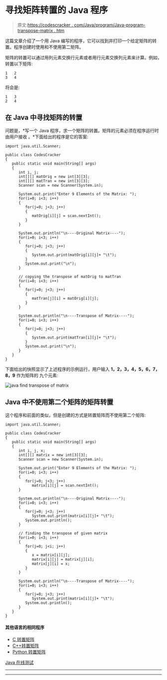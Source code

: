 # 寻找矩阵转置的 Java 程序

> 原文:[https://codescracker . com/Java/program/Java-program-transpose-matrix . htm](https://codescracker.com/java/program/java-program-transpose-matrix.htm)

这篇文章介绍了一个用 Java 编写的程序，它可以找到并打印一个给定矩阵的转置。程序创建时使用和不使用第二矩阵。

矩阵的转置可以通过用列元素交换行元素或者用行元素交换列元素来计算。例如，转置以下矩阵:

```
1   2
3   4
```

将会是:

```
1   3
2   4
```

## 在 Java 中寻找矩阵的转置

问题是，*写一个 Java 程序，求一个矩阵的转置。矩阵的元素必须在程序运行时由用户接收 。*下面给出的程序是它的答案:

```
import java.util.Scanner;

public class CodesCracker
{
   public static void main(String[] args)
   {
      int i, j;
      int[][] matOrig = new int[3][3];
      int[][] matTran = new int[3][3];
      Scanner scan = new Scanner(System.in);

      System.out.print("Enter 9 Elements of the Matrix: ");
      for(i=0; i<3; i++)
      {
         for(j=0; j<3; j++)
         {
            matOrig[i][j] = scan.nextInt();
         }
      }

      System.out.println("\n----Original Matrix----");
      for(i=0; i<3; i++)
      {
         for(j=0; j<3; j++)
         {
            System.out.print(matOrig[i][j]+ "\t");
         }
         System.out.print("\n");
      }

      // copying the transpose of matOrig to matTran
      for(i=0; i<3; i++)
      {
         for(j=0; j<3; j++)
         {
            matTran[j][i] = matOrig[i][j];
         }
      }

      System.out.println("\n----Transpose of Matrix----");
      for(i=0; i<3; i++)
      {
         for(j=0; j<3; j++)
         {
            System.out.print(matTran[i][j]+ "\t");
         }
         System.out.print("\n");
      }
   }
}
```

下面给出的快照显示了上述程序的示例运行，用户输入 **1，2，3，4，5，6，7，8，9** 作为矩阵的 九个元素:

![java find transpose of matrix](../Images/4bc29c3c9e8ea6b4a41adc00820da5dd.png)

## Java 中不使用第二个矩阵的矩阵转置

这个程序和前面的类似，但是创建的方式是转置矩阵而不使用第二个矩阵:

```
import java.util.Scanner;

public class CodesCracker
{
   public static void main(String[] args)
   {
      int i, j, x;
      int[][] matrix = new int[3][3];
      Scanner scan = new Scanner(System.in);

      System.out.print("Enter 9 Elements of the Matrix: ");
      for(i=0; i<3; i++)
      {
         for(j=0; j<3; j++)
            matrix[i][j] = scan.nextInt();
      }

      System.out.println("\n----Original Matrix----");
      for(i=0; i<3; i++)
      {
         for(j=0; j<3; j++)
            System.out.print(matrix[i][j]+ "\t");
         System.out.println();
      }

      // finding the transpose of given matrix
      for(i=0; i<3; i++)
      {
         for(j=0; j<i; j++)
         {
            x = matrix[i][j];
            matrix[i][j] = matrix[j][i];
            matrix[j][i] = x;
         }
      }

      System.out.println("\n----Transpose of Matrix----");
      for(i=0; i<3; i++)
      {
         for(j=0; j<3; j++)
            System.out.print(matrix[i][j]+ "\t");
         System.out.println();
      }
   }
}
```

#### 其他语言的相同程序

*   [C 转置矩阵](/c/program/c-program-transpose-matrix.htm)
*   [C++转置矩阵](/cpp/program/cpp-program-transpose-matrix.htm)
*   [Python 转置矩阵](/python/program/python-program-transpose-matrix.htm)

[Java 在线测试](/exam/showtest.php?subid=1)

* * *

* * *